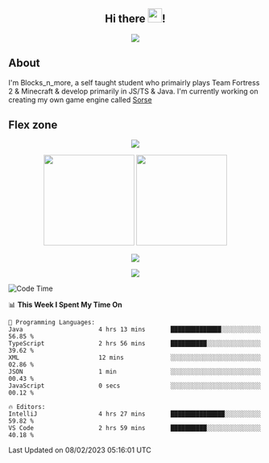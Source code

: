 <h2 align="center">
  Hi there <img src="https://media.giphy.com/media/hvRJCLFzcasrR4ia7z/giphy.gif" width="28">!
</h2>

<p align="center">
  <img src="https://forthebadge.com/images/badges/0-percent-optimized.svg">
</p>

## About
I'm Blocks_n_more, a self taught student who primairly plays Team Fortress 2 & Minecraft & develop primarily in JS/TS & Java. I'm currently working on creating my own game engine called [Sorse](https://github.com/Wave-Studio/sorse2)

## Flex zone
<p align="center">
 <img src="https://github-profile-summary-cards.vercel.app/api/cards/profile-details?username=Blocksnmore&theme=github_dark">
</p>
<p align="center">
 <img height="180em" src="https://github-readme-stats-git-masterrstaa-rickstaa.vercel.app/api?username=Blocksnmore&show_icons=true&theme=dark&hide_border=true">
 <img height="180em" src="https://github-readme-stats-git-masterrstaa-rickstaa.vercel.app/api/top-langs/?username=Blocksnmore&layout=compact&theme=dark&hide_border=true"> 
</p>
<p align="center">
 <img src="https://github-readme-streak-stats.herokuapp.com/?user=Blocksnmore&theme=dark&hide_border=true">
</p>
<p align="center">
 <img src="https://github-readme-activity-graph.cyclic.app/graph?username=Blocksnmore&theme=github&hide_border=true"> 
</p>

<!--START_SECTION:waka-->
![Code Time](http://img.shields.io/badge/Code%20Time-453%20hrs%2016%20mins-blue)

📊 **This Week I Spent My Time On** 

```text
💬 Programming Languages: 
Java                     4 hrs 13 mins       ██████████████░░░░░░░░░░░   56.85 % 
TypeScript               2 hrs 56 mins       ██████████░░░░░░░░░░░░░░░   39.62 % 
XML                      12 mins             ░░░░░░░░░░░░░░░░░░░░░░░░░   02.86 % 
JSON                     1 min               ░░░░░░░░░░░░░░░░░░░░░░░░░   00.43 % 
JavaScript               0 secs              ░░░░░░░░░░░░░░░░░░░░░░░░░   00.12 % 

🔥 Editors: 
IntelliJ                 4 hrs 27 mins       ███████████████░░░░░░░░░░   59.82 % 
VS Code                  2 hrs 59 mins       ██████████░░░░░░░░░░░░░░░   40.18 % 

```


 Last Updated on 08/02/2023 05:16:01 UTC
<!--END_SECTION:waka-->
